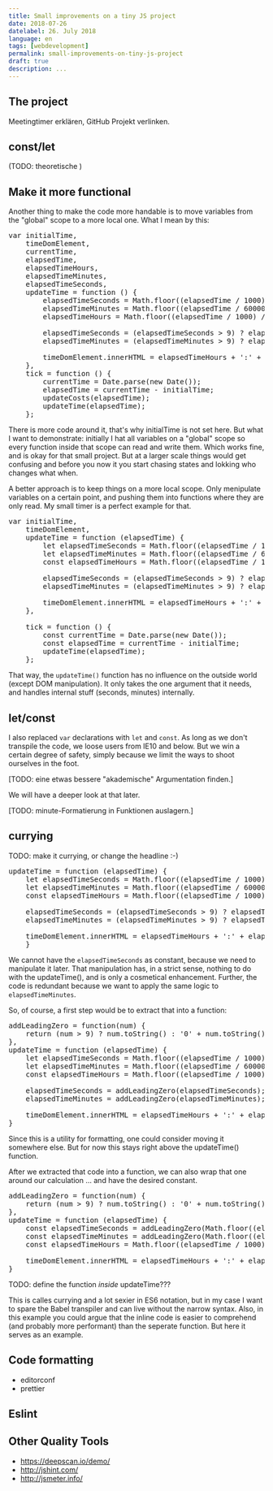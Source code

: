 ```yaml
---
title: Small improvements on a tiny JS project
date: 2018-07-26
datelabel: 26. July 2018
language: en
tags: [webdevelopment]
permalink: small-improvements-on-tiny-js-project
draft: true
description: ...
---
```



## The project

Meetingtimer erklären, GitHub Projekt verlinken.



## const/let

(TODO: theoretische )


## Make it more functional

Another thing to make the code more handable is to move variables from the "global" scope to a more local one. What I mean by this:


<pre>var initialTime,
	timeDomElement,
	currentTime,
	elapsedTime,
	elapsedTimeHours,
	elapsedTimeMinutes,
	elapsedTimeSeconds,
	updateTime = function () {
		elapsedTimeSeconds = Math.floor((elapsedTime / 1000) % 60);
		elapsedTimeMinutes = Math.floor((elapsedTime / 60000) % 60);
		elapsedTimeHours = Math.floor((elapsedTime / 1000) / 3600);

		elapsedTimeSeconds = (elapsedTimeSeconds > 9) ? elapsedTimeSeconds : '0' + elapsedTimeSeconds.toString();
		elapsedTimeMinutes = (elapsedTimeMinutes > 9) ? elapsedTimeMinutes : '0' + elapsedTimeMinutes.toString();

		timeDomElement.innerHTML = elapsedTimeHours + ':' + elapsedTimeMinutes + ':' + elapsedTimeSeconds;
	},
	tick = function () {
		currentTime = Date.parse(new Date());
		elapsedTime = currentTime - initialTime;
		updateCosts(elapsedTime);
		updateTime(elapsedTime);
    };</pre>

There is more code around it, that's why initialTime is not set here. But what I want to demonstrate: initially I hat all variables on a "global" scope so every function inside that scope can read and write them. Which works fine, and is okay for that small project. But at a larger scale things would get confusing and before you now it you start chasing states and lokking who changes what when.

A better approach is to keep things on a more local scope. Only menipulate variables on a certain point, and pushing them into functions where they are only read. My small timer is a perfect example for that.

<pre>var initialTime,
	timeDomElement,
	updateTime = function (elapsedTime) {
		let elapsedTimeSeconds = Math.floor((elapsedTime / 1000) % 60);
		let elapsedTimeMinutes = Math.floor((elapsedTime / 60000) % 60);
		const elapsedTimeHours = Math.floor((elapsedTime / 1000) / 3600);

		elapsedTimeSeconds = (elapsedTimeSeconds > 9) ? elapsedTimeSeconds : '0' + elapsedTimeSeconds.toString();
		elapsedTimeMinutes = (elapsedTimeMinutes > 9) ? elapsedTimeMinutes : '0' + elapsedTimeMinutes.toString();

		timeDomElement.innerHTML = elapsedTimeHours + ':' + elapsedTimeMinutes + ':' + elapsedTimeSeconds;
	},

	tick = function () {
		const currentTime = Date.parse(new Date());
		const elapsedTime = currentTime - initialTime;
		updateTime(elapsedTime);
	};</pre>

That way, the `updateTime()` function has no influence on the outside world (except DOM manipulation). It only takes the one argument that it needs, and handles internal stuff (seconds, minutes) internally.


## let/const

I also replaced `var` declarations with `let` and `const`. As long as we don't transpile the code, we loose users from IE10 and below. But we win a certain degree of safety, simply because we limit the ways to shoot ourselves in the foot.

[TODO: eine etwas bessere "akademische" Argumentation finden.]

We will have a deeper look at that later.

[TODO: minute-Formatierung in Funktionen auslagern.]



## currying

TODO: make it currying, or change the headline :-)

<pre>updateTime = function (elapsedTime) {
	let elapsedTimeSeconds = Math.floor((elapsedTime / 1000) % 60);
	let elapsedTimeMinutes = Math.floor((elapsedTime / 60000) % 60);
	const elapsedTimeHours = Math.floor((elapsedTime / 1000) / 3600);

	elapsedTimeSeconds = (elapsedTimeSeconds > 9) ? elapsedTimeSeconds : '0' + elapsedTimeSeconds.toString();
	elapsedTimeMinutes = (elapsedTimeMinutes > 9) ? elapsedTimeMinutes : '0' + elapsedTimeMinutes.toString();

	timeDomElement.innerHTML = elapsedTimeHours + ':' + elapsedTimeMinutes + ':' + elapsedTimeSeconds;
	}</pre>

We cannot have the `elapsedTimeSeconds` as constant, because we need to manipulate it later. That manipulation has, in a strict sense, nothing to do with the updateTime(), and is only a cosmetical enhancement. Further, the code is redundant because we want to apply the same logic to `elapsedTimeMinutes`.

So, of course, a first step would be to extract that into a function:

<pre>addLeadingZero = function(num) {
	return (num > 9) ? num.toString() : '0' + num.toString();
},
updateTime = function (elapsedTime) {
	let elapsedTimeSeconds = Math.floor((elapsedTime / 1000) % 60);
	let elapsedTimeMinutes = Math.floor((elapsedTime / 60000) % 60);
	const elapsedTimeHours = Math.floor((elapsedTime / 1000) / 3600);

	elapsedTimeSeconds = addLeadingZero(elapsedTimeSeconds);
	elapsedTimeMinutes = addLeadingZero(elapsedTimeMinutes);

	timeDomElement.innerHTML = elapsedTimeHours + ':' + elapsedTimeMinutes + ':' + elapsedTimeSeconds;
}</pre>

Since this is a utility for formatting, one could consider moving it somewhere else. But for now this stays right above the updateTime() function.

After we extracted that code into a function, we can also wrap that one around our calculation ... and have the desired constant.

<pre>addLeadingZero = function(num) {
	return (num > 9) ? num.toString() : '0' + num.toString();
},
updateTime = function (elapsedTime) {
	const elapsedTimeSeconds = addLeadingZero(Math.floor((elapsedTime / 1000) % 60));
	const elapsedTimeMinutes = addLeadingZero(Math.floor((elapsedTime / 60000) % 60));
	const elapsedTimeHours = Math.floor((elapsedTime / 1000) / 3600);

	timeDomElement.innerHTML = elapsedTimeHours + ':' + elapsedTimeMinutes + ':' + elapsedTimeSeconds;
}</pre>


TODO: define the function _inside_ updateTime???

This is calles currying and a lot sexier in ES6 notation, but in my case I want to spare the Babel transpiler and can live without the narrow syntax. Also, in this example you could argue that the inline code is easier to comprehend (and probably more performant) than the seperate function. But here it serves as an example.



## Code formatting

- editorconf
- prettier


## Eslint



## Other Quality Tools

- https://deepscan.io/demo/
- http://jshint.com/
- http://jsmeter.info/
